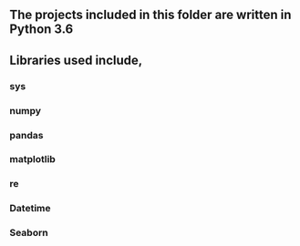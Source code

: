 ## The projects included in this folder are written in Python 3.6
## Libraries used include,
  ### sys
  ### numpy
  ### pandas
  ### matplotlib
  ### re
  ### Datetime
  ### Seaborn
